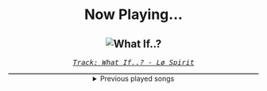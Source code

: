 <div align="center"> 
<h1>Now Playing...</h1>

![What If..?](https://i.scdn.co/image/ab67616d00001e023e0a7b02ff8c208098c48542)
--
_<samp><a href="https://open.spotify.com/track/4NT37ihhm4DdbW4HuZ3QWB">Track: What If..? - Lø Spirit</a></samp>_

<div style="border: 1px #4B5054 solid"></div>
<details>
  <summary>
    Previous played songs
  </summary>
  <table>
    <thead>
      <tr>
        <th>
          Artist
        </th>
        <th>
          Song
        </th>
        <th>
          Link
        </th>
      </tr>
    </thead>
    <tbody>
      <tr><td>Lø Spirit</td><td>What If..?</td><td><a href="https://open.spotify.com/track/4NT37ihhm4DdbW4HuZ3QWB">https://open.spotify.com/track/4NT37ihhm4DdbW4HuZ3QWB</a></td></tr><tr><td>Motionless In White</td><td>Sign of Life</td><td><a href="https://open.spotify.com/track/73QoCfWJJWbRYmm5nCH5Y2">https://open.spotify.com/track/73QoCfWJJWbRYmm5nCH5Y2</a></td></tr><tr><td>Polaris</td><td>Inhumane</td><td><a href="https://open.spotify.com/track/36K5KSqFJOCN9YLmSTkXrG">https://open.spotify.com/track/36K5KSqFJOCN9YLmSTkXrG</a></td></tr><tr><td>Jonathan Young</td><td>God of Greed</td><td><a href="https://open.spotify.com/track/5XvetRD0cuPHveSZQUqse2">https://open.spotify.com/track/5XvetRD0cuPHveSZQUqse2</a></td></tr><tr><td>Wage War</td><td>Manic</td><td><a href="https://open.spotify.com/track/5d0CEohvmvqcizfc0cXn1t">https://open.spotify.com/track/5d0CEohvmvqcizfc0cXn1t</a></td></tr><tr><td>Rain City Drive</td><td>Cutting it Close - Reimagined</td><td><a href="https://open.spotify.com/track/79Sq2miraRw6QBIORTXffo">https://open.spotify.com/track/79Sq2miraRw6QBIORTXffo</a></td></tr><tr><td>Bury Tomorrow</td><td>Abandon Us</td><td><a href="https://open.spotify.com/track/39KxX34pPo46RD3xVwfWyj">https://open.spotify.com/track/39KxX34pPo46RD3xVwfWyj</a></td></tr><tr><td>From Ashes to New</td><td>Nightmare</td><td><a href="https://open.spotify.com/track/0u9PGHiydskvvPmyPVvm73">https://open.spotify.com/track/0u9PGHiydskvvPmyPVvm73</a></td></tr><tr><td>The Plot In You</td><td>Left Behind</td><td><a href="https://open.spotify.com/track/5G6jZFDAFlpAA9v5LTV4NI">https://open.spotify.com/track/5G6jZFDAFlpAA9v5LTV4NI</a></td></tr><tr><td>Architects</td><td>when we were young</td><td><a href="https://open.spotify.com/track/7DkN4oeXv2mqyPy0sJNrus">https://open.spotify.com/track/7DkN4oeXv2mqyPy0sJNrus</a></td></tr><tr><td>Wage War</td><td>Godspeed</td><td><a href="https://open.spotify.com/track/2goJK85OkKFSLkv7k0qa1f">https://open.spotify.com/track/2goJK85OkKFSLkv7k0qa1f</a></td></tr><tr><td>Lø Spirit</td><td>Good Enough</td><td><a href="https://open.spotify.com/track/5jdO3mqM4kFFATE3CtrNG7">https://open.spotify.com/track/5jdO3mqM4kFFATE3CtrNG7</a></td></tr><tr><td>Ice Nine Kills</td><td>The Shower Scene</td><td><a href="https://open.spotify.com/track/0sZ7125n1GTxvrq0anThNy">https://open.spotify.com/track/0sZ7125n1GTxvrq0anThNy</a></td></tr><tr><td>From Ashes to New</td><td>Brick</td><td><a href="https://open.spotify.com/track/6WNZhghDnqMsChkGLp6KkC">https://open.spotify.com/track/6WNZhghDnqMsChkGLp6KkC</a></td></tr><tr><td>Bury Tomorrow</td><td>Begin Again</td><td><a href="https://open.spotify.com/track/6uCkCdWgzS2joEVTGnGSz9">https://open.spotify.com/track/6uCkCdWgzS2joEVTGnGSz9</a></td></tr><tr><td>Siamese</td><td>Rather Be Lonely</td><td><a href="https://open.spotify.com/track/2Q0s8gMDwt9QVlMaN1gu3S">https://open.spotify.com/track/2Q0s8gMDwt9QVlMaN1gu3S</a></td></tr><tr><td>Architects</td><td>Black Lungs</td><td><a href="https://open.spotify.com/track/06BRkkaJsqM9i6VZKDvUlK">https://open.spotify.com/track/06BRkkaJsqM9i6VZKDvUlK</a></td></tr><tr><td>Dayseeker</td><td>Burial Plot</td><td><a href="https://open.spotify.com/track/3ZNBfFhZ10MrpedOl7b2p8">https://open.spotify.com/track/3ZNBfFhZ10MrpedOl7b2p8</a></td></tr><tr><td>Polaris</td><td>The Remedy</td><td><a href="https://open.spotify.com/track/63GJDO5mxiFP1ZQEpdUWRd">https://open.spotify.com/track/63GJDO5mxiFP1ZQEpdUWRd</a></td></tr><tr><td>Ice Nine Kills</td><td>Hip To Be Scared [Feat. Jacoby Shaddix]</td><td><a href="https://open.spotify.com/track/1tBghD5Z8rBeN7eHDXLamy">https://open.spotify.com/track/1tBghD5Z8rBeN7eHDXLamy</a></td></tr>
    </tbody>
  </table>
</details>

</div>
